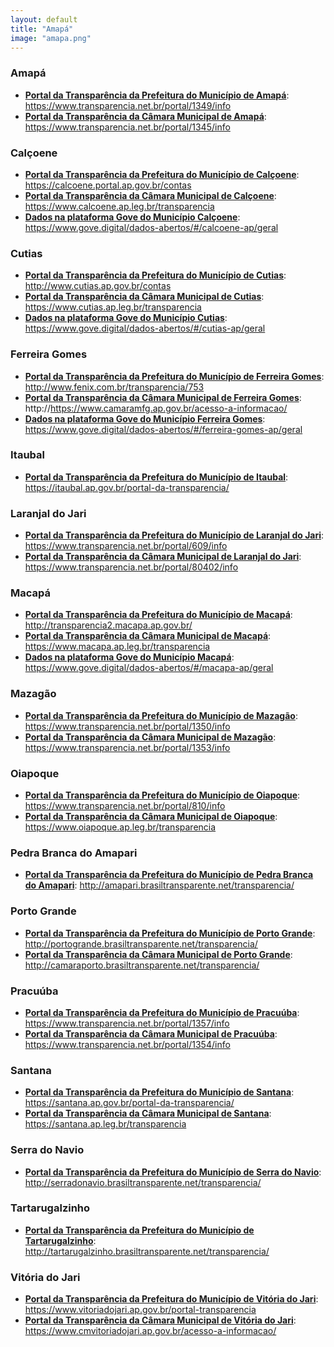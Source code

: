 ```yaml
---
layout: default
title: "Amapá"
image: "amapa.png"
---
```


### Amapá

- **[Portal da Transparência da Prefeitura do Município de Amapá](https://www.transparencia.net.br/portal/1349/info)**: https://www.transparencia.net.br/portal/1349/info
- **[Portal da Transparência da Câmara Municipal de Amapá](https://www.transparencia.net.br/portal/1345/info)**: https://www.transparencia.net.br/portal/1345/info

### Calçoene

- **[Portal da Transparência da Prefeitura do Município de Calçoene](https://calcoene.portal.ap.gov.br/contas)**: https://calcoene.portal.ap.gov.br/contas
- **[Portal da Transparência da Câmara Municipal de Calçoene](https://www.calcoene.ap.leg.br/transparencia)**: https://www.calcoene.ap.leg.br/transparencia
- **[Dados na plataforma Gove do Município Calçoene](https://www.gove.digital/dados-abertos/#/calcoene-ap/geral)**: https://www.gove.digital/dados-abertos/#/calcoene-ap/geral

### Cutias

- **[Portal da Transparência da Prefeitura do Município de Cutias](http://www.cutias.ap.gov.br/contas)**: http://www.cutias.ap.gov.br/contas
- **[Portal da Transparência da Câmara Municipal de Cutias](https://www.cutias.ap.leg.br/transparencia)**: https://www.cutias.ap.leg.br/transparencia
- **[Dados na plataforma Gove do Município Cutias](https://www.gove.digital/dados-abertos/#/cutias-ap/geral)**: https://www.gove.digital/dados-abertos/#/cutias-ap/geral

### Ferreira Gomes

- **[Portal da Transparência da Prefeitura do Município de Ferreira Gomes](http://www.fenix.com.br/transparencia/753)**: http://www.fenix.com.br/transparencia/753
- **[Portal da Transparência da Câmara Municipal de Ferreira Gomes](https://www.camaramfg.ap.gov.br/acesso-a-informacao/)**: http://https://www.camaramfg.ap.gov.br/acesso-a-informacao/
- **[Dados na plataforma Gove do Município Ferreira Gomes](https://www.gove.digital/dados-abertos/#/ferreira-gomes-ap/geral)**: https://www.gove.digital/dados-abertos/#/ferreira-gomes-ap/geral

### Itaubal

- **[Portal da Transparência da Prefeitura do Município de Itaubal](https://itaubal.ap.gov.br/portal-da-transparencia/)**: https://itaubal.ap.gov.br/portal-da-transparencia/

### Laranjal do Jari

- **[Portal da Transparência da Prefeitura do Município de Laranjal do Jari](https://www.transparencia.net.br/portal/609/info)**: https://www.transparencia.net.br/portal/609/info
- **[Portal da Transparência da Câmara Municipal de Laranjal do Jari](https://www.transparencia.net.br/portal/80402/info)**: https://www.transparencia.net.br/portal/80402/info

### Macapá

- **[Portal da Transparência da Prefeitura do Município de Macapá](http://transparencia2.macapa.ap.gov.br/)**: http://transparencia2.macapa.ap.gov.br/
- **[Portal da Transparência da Câmara Municipal de Macapá](https://www.macapa.ap.leg.br/transparencia)**: https://www.macapa.ap.leg.br/transparencia
- **[Dados na plataforma Gove do Município Macapá](https://www.gove.digital/dados-abertos/#/macapa-ap/geral)**: https://www.gove.digital/dados-abertos/#/macapa-ap/geral

### Mazagão

- **[Portal da Transparência da Prefeitura do Município de Mazagão](https://www.transparencia.net.br/portal/1350/info)**: https://www.transparencia.net.br/portal/1350/info
- **[Portal da Transparência da Câmara Municipal de Mazagão](https://www.transparencia.net.br/portal/1353/info)**: https://www.transparencia.net.br/portal/1353/info

### Oiapoque

- **[Portal da Transparência da Prefeitura do Município de Oiapoque](https://www.transparencia.net.br/portal/810/info)**: https://www.transparencia.net.br/portal/810/info
- **[Portal da Transparência da Câmara Municipal de Oiapoque](https://www.oiapoque.ap.leg.br/transparencia)**: https://www.oiapoque.ap.leg.br/transparencia

### Pedra Branca do Amapari

- **[Portal da Transparência da Prefeitura do Município de Pedra Branca do Amapari](http://amapari.brasiltransparente.net/transparencia/)**: http://amapari.brasiltransparente.net/transparencia/

### Porto Grande

- **[Portal da Transparência da Prefeitura do Município de Porto Grande](http://portogrande.brasiltransparente.net/transparencia/)**: http://portogrande.brasiltransparente.net/transparencia/
- **[Portal da Transparência da Câmara Municipal de Porto Grande](http://camaraporto.brasiltransparente.net/transparencia/)**: http://camaraporto.brasiltransparente.net/transparencia/

### Pracuúba

- **[Portal da Transparência da Prefeitura do Município de Pracuúba](https://www.transparencia.net.br/portal/1357/info)**: https://www.transparencia.net.br/portal/1357/info
- **[Portal da Transparência da Câmara Municipal de Pracuúba](https://www.transparencia.net.br/portal/1354/info)**: https://www.transparencia.net.br/portal/1354/info

### Santana

- **[Portal da Transparência da Prefeitura do Município de Santana](https://santana.ap.gov.br/portal-da-transparencia/)**: https://santana.ap.gov.br/portal-da-transparencia/
- **[Portal da Transparência da Câmara Municipal de Santana](https://santana.ap.leg.br/transparencia)**: https://santana.ap.leg.br/transparencia

### Serra do Navio

- **[Portal da Transparência da Prefeitura do Município de Serra do Navio](http://serradonavio.brasiltransparente.net/transparencia/)**: http://serradonavio.brasiltransparente.net/transparencia/

### Tartarugalzinho

- **[Portal da Transparência da Prefeitura do Município de Tartarugalzinho](http://tartarugalzinho.brasiltransparente.net/transparencia/)**: http://tartarugalzinho.brasiltransparente.net/transparencia/

### Vitória do Jari

- **[Portal da Transparência da Prefeitura do Município de Vitória do Jari](https://www.vitoriadojari.ap.gov.br/portal-transparencia)**: https://www.vitoriadojari.ap.gov.br/portal-transparencia
- **[Portal da Transparência da Câmara Municipal de Vitória do Jari](https://www.cmvitoriadojari.ap.gov.br/acesso-a-informacao/)**: https://www.cmvitoriadojari.ap.gov.br/acesso-a-informacao/
